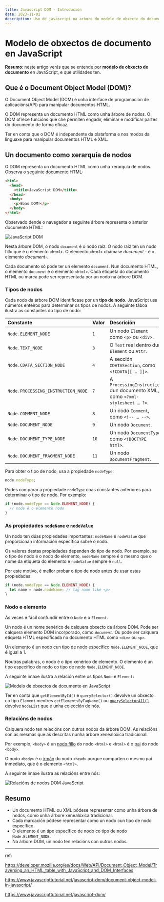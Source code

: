 ```yaml
---
title: Javascript DOM - Introdución
date: 2023-11-01
description: Uso de javascript na arbore do modelo de obxecto do documento
---
```


# Modelo de obxectos de documento en JavaScript

**Resumo**: neste artigo verás que se entende por **modelo de obxecto de documento** en JavaScript, e que utilidades ten.

## Que é o Document Object Model (DOM)?

O Document Object Model (DOM) é unha interface de programación de aplicacións(API) para manipular documentos HTML.

O DOM representa un documento HTML como unha árbore de nodos. O DOM ofrece funcións que che permiten engadir, eliminar e modificar partes do documento de forma eficaz.

Ter en conta que o DOM é independente da plataforma e nos modos da linguaxe para manipular documentos HTML e XML.

## Un documento como xerarquía de nodos

O DOM representa un documento HTML como unha xerarquía de nodos. Observa o seguinte documento HTML:

```html
<html>
  <head>
    <title>JavaScript DOM</title>
  </head>
  <body>
    <p>Boas DOM!</p>
  </body>
</html>
```

Observado dende o navegador a seguinte árbore representa o anterior documento HTML:

![JavaScript DOM](./assets/JavaScript-DOM.png)

Nesta árbore DOM, o nodo `document` é o nodo raíz. O nodo raíz ten un nodo fillo que é o elemento `<html>`. O elemento `<html>` chámase _document_ - é o elemento _document_-.

Cada documento só pode ter un elemento `document`. Nun documento HTML, o elemento `document` é o elemento `<html>`. Cada etiqueta do documento HTML ou marca pode ser representada por un nodo na árbore DOM.

### Tipos de nodos

Cada nodo da árbore DOM identifícase por un **tipo de nodo**. JavaScript usa números enteiros para determinar os tipos de nodos. A seguinte táboa ilustra as constantes do tipo de nodo:

| Constante                          | Valor | Descrición                                                                 |
| :--------------------------------- | :---- | :------------------------------------------------------------------------- |
| `Node.ELEMENT_NODE`                | `1`   | Un nodo `Element` como `<p>` ou `<div>`.                                   |
| `Node.TEXT_NODE`                   | `3`   | O `Text` real dentro dun `Element` ou `Attr`.                              |
| `Node.CDATA_SECTION_NODE`          | `4`   | A sección `CDATASection`, como `<!CDATA[[ … ]]>`.                          |
| `Node.PROCESSING_INSTRUCTION_NODE` | `7`   | A `ProcessingInstruction` dun documento XML, como `<?xml-stylesheet … ?>`. |
| `Node.COMMENT_NODE`                | `8`   | Un nodo `Comment`, como `<!-- … -->`.                                      |
| `Node.DOCUMENT_NODE`               | `9`   | Un nodo `Document`.                                                        |
| `Node.DOCUMENT_TYPE_NODE`          | `10`  | Un nodo `DocumentType`, como `<!DOCTYPE html>`.                            |
| `Node.DOCUMENT_FRAGMENT_NODE`      | `11`  | Un nodo `DocumentFragment`.                                                |

Para obter o tipo de nodo, usa a propiedade `nodeType`:

```js
node.nodeType;
```

Podes comparar a propiedade `nodeType` coas constantes anteriores para determinar o tipo de nodo. Por exemplo:

```js
if (node.nodeType == Node.ELEMENT_NODE) {
  // node é o elemento nodo
}
```

### As propiedades `nodeName` e `nodeValue`

Un nodo ten dúas propiedades importantes: `nodeName` e `nodeValue` que proporcionan información específica sobre o nodo.

Os valores destas propiedades dependen do tipo de nodo. Por exemplo, se o tipo de nodo é o nodo do elemento, `nodeName` sempre é o mesmo que o nome da etiqueta do elemento e `nodeValue` sempre é `null`.

Por este motivo, é mellor probar o tipo de nodo antes de usar estas propiedades:

```js
if (node.nodeType == Node.ELEMENT_NODE) {
  let name = node.nodeName; // tag name like <p>
}
```

### Nodo e elemento

Ás veces é fácil confundir entre o `Node` e o `Element`.

Un nodo é un nome xenérico de calquera obxecto da árbore DOM. Pode ser calquera elemento DOM incorporado, como _`document`_. Ou pode ser calquera etiqueta HTML especificada no documento HTML como `<div>` ou `<p>`.

Un elemento é un nodo cun tipo de nodo específico `Node.ELEMENT_NODE`, que é igual a 1.

Noutras palabras, o nodo é o tipo xenérico de elemento. O elemento é un tipo específico do nodo co tipo de nodo `Node.ELEMENT_NODE`.

A seguinte imaxe ilustra a relación entre os tipos `Node` e `Element`:

![Modelo de obxectos de documento en JavaScript](./assets/Document-Object-Model-in-JavaScript.png)

Ter en conta que `getElementById()` e `querySelector()` devolve un obxecto co tipo `Element` mentres `getElementsByTagName()` ou [`querySelectorAll()`](https://www.javascripttutorial.net/javascript-dom/javascript-queryselector/) devolve `NodeList` que é unha colección de nós.

### Relacións de nodos

Calquera nodo ten relacións con outros nodos da árbore DOM. As relacións son as mesmas que as descritas nunha árbore xenealóxica tradicional.

Por exemplo, `<body>` é un [nodo fillo](https://www.javascripttutorial.net/javascript-dom/javascript-get-child-element/) do nodo `<html>` e `<html>` é o [pai](https://www.javascripttutorial.net/javascript-dom/javascript-get-parent-element-parentnode/) do nodo `<body>`.

O nodo `<body>` é o [irmán](https://www.javascripttutorial.net/javascript-dom/javascript-siblings/) do nodo `<head>` porque comparten o mesmo pai inmediato, que é o elemento `<html>`.

A seguinte imaxe ilustra as relacións entre nós:

![Relacións de nodos DOM JavaScript](./assets/JavaScript-DOM-Node-Relationships.png)

## Resumo

- Un documento HTML ou XML pódese representar como unha árbore de nodos, como unha árbore xenealóxica tradicional.
- Cada marcación pódese representar como un nodo cun tipo de nodo específico.
- O elemento é un tipo específico de nodo co tipo de nodo `Node.ELEMENT_NODE`.
- Na árbore DOM, un nodo ten relacións con outros nodos.

---

ref:

https://developer.mozilla.org/es/docs/Web/API/Document_Object_Model/Traversing_an_HTML_table_with_JavaScript_and_DOM_Interfaces

https://www.javascripttutorial.net/javascript-dom/document-object-model-in-javascript/

https://www.javascripttutorial.net/javascript-dom/
